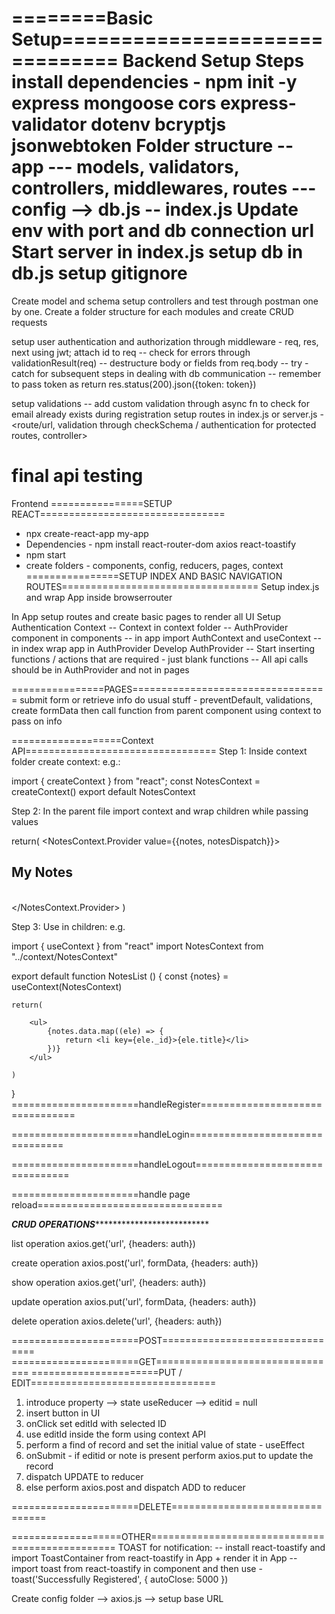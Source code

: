 ========Basic Setup===============================
Backend Setup Steps
install dependencies - npm init -y express mongoose cors express-validator dotenv bcryptjs jsonwebtoken
Folder structure
-- app
--- models, validators, controllers, middlewares, routes
--- config --> db.js
-- index.js
Update env with port and db connection url
Start server in index.js
setup db in db.js
setup gitignore
===============================================================
Create model and schema
setup controllers and test through postman one by one. Create a folder structure for each modules and create CRUD requests

setup user authentication and authorization through middleware - req, res, next using jwt; attach id to req
-- check for errors through validationResult(req)
-- destructure body or fields from req.body
-- try - catch for subsequent steps in dealing with db communication
-- remember to pass token as     return res.status(200).json({token: token})


setup validations
-- add custom validation through async fn to check for email already exists during registration
setup routes in index.js or server.js - <route/url, validation through checkSchema / authentication for protected routes, controller>

final api testing
=============================================================
Frontend
================SETUP REACT================================
- npx create-react-app my-app
- Dependencies - npm install react-router-dom axios react-toastify
- npm start 
- create folders - components, config, reducers, pages, context
================SETUP INDEX AND BASIC NAVIGATION ROUTES==================================
Setup index.js and wrap App inside browserrouter

In App setup routes and create basic pages to render all UI
Setup Authentication Context
-- Context in context folder
-- AuthProvider component in components
-- in app import AuthContext and useContext 
-- in index wrap app in AuthProvider
Develop AuthProvider
-- Start inserting functions / actions that are required - just blank functions
-- All api calls should be in AuthProvider and not in pages

================PAGES==================================
submit form or retrieve info
do usual stuff - preventDefault, validations, create formData
then call function from parent component using context to pass on info

===================Context API=================================
Step 1: Inside context folder create context: e.g.:

import { createContext } from "react";
const NotesContext = createContext()
export default NotesContext

Step 2: In the parent file import context and wrap children while passing values

   return(
        <NotesContext.Provider value={{notes, notesDispatch}}>
        <div>
            <h2>My Notes</h2>
            <NotesList />
            <NotesForm />  
        </div>
        </NotesContext.Provider>
    )

Step 3: Use in children: e.g.

import { useContext } from "react"
import NotesContext from "../context/NotesContext"

export default function NotesList () {
    const {notes} = useContext(NotesContext)

    return(
      
        <ul>
            {notes.data.map((ele) => {
                return <li key={ele._id}>{ele.title}</li>
            })}
        </ul>
      
    )
}
======================handleRegister================================

======================handleLogin================================

======================handleLogout================================

======================handle page reload================================

***********************CRUD OPERATIONS*************************************************

list operation
axios.get('url', {headers: auth})

create operation
axios.post('url', formData, {headers: auth})

show operation
axios.get('url', {headers: auth})

update operation
axios.put('url', formData, {headers: auth})

delete operation
axios.delete('url', {headers: auth})


======================POST================================
======================GET================================
======================PUT / EDIT================================
1. introduce property --> state useReducer --> editid = null
2. insert button in UI
3. onClick set editId with selected ID
4. use editId inside the form using context API
5. perform a find of record and set the initial value of state - useEffect
6. onSubmit - if editid or note is present perform axios.put to update the record
7. dispatch UPDATE to reducer
8. else perform axios.post and dispatch ADD to reducer

======================DELETE================================


===================OTHER================================================
TOAST for notification:
-- install react-toastify and import ToastContainer from react-toastify in App + render it in App
-- import toast from react-toastify in component and then use - toast('Successfully Registered', { autoClose: 5000 })

Create config folder --> axios.js --> setup base URL
